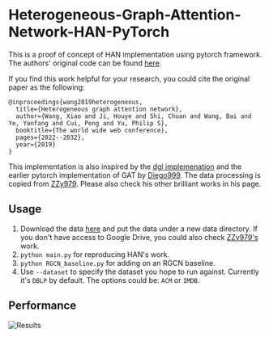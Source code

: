 # Heterogeneous-Graph-Attention-Network-HAN-PyTorch

This is a proof of concept of HAN implementation using pytorch framework. The authors' original code can be found [here](https://github.com/Jhy1993/HAN).

If you find this work helpful for your research, you could cite the original paper as the following:
```
@inproceedings{wang2019heterogeneous,
  title={Heterogeneous graph attention network},
  author={Wang, Xiao and Ji, Houye and Shi, Chuan and Wang, Bai and Ye, Yanfang and Cui, Peng and Yu, Philip S},
  booktitle={The world wide web conference},
  pages={2022--2032},
  year={2019}
}
```

This implementation is also inspired by the [dgl implemenation](https://github.com/dmlc/dgl/tree/master/examples/pytorch/han) and the earlier pytorch implementation of GAT by [Diego999](https://github.com/Diego999/pyGAT). The data processing is copied from [ZZy979](https://github.com/ZZy979). Please also check his other brilliant works in his page. 

## Usage

1) Download the data [here](https://drive.google.com/drive/folders/13RcthEaCjg2yILIWZgzk-Xs4si-mlQZd?usp=sharing) and put the data under a new data directory. If you don't have access to Google Drive, you could also check [ZZy979's](https://github.com/ZZy979) work. 
2) `python main.py` for reproducing HAN's work.
3) `python RGCN_baseline.py` for adding on an RGCN baseline.
4) Use `--dataset` to specify the dataset you hope to run against. Currently it's `DBLP` by default. The options could be: `ACM` or `IMDB`. 


## Performance
![Results](https://github.com/JasonZhangzy1757/Heterogeneous-Graph-Attention-Network-HAN-PyTorch/assets/56742253/f0c9db4f-d9da-44ce-8b0b-b9e5e3f4e17b)



